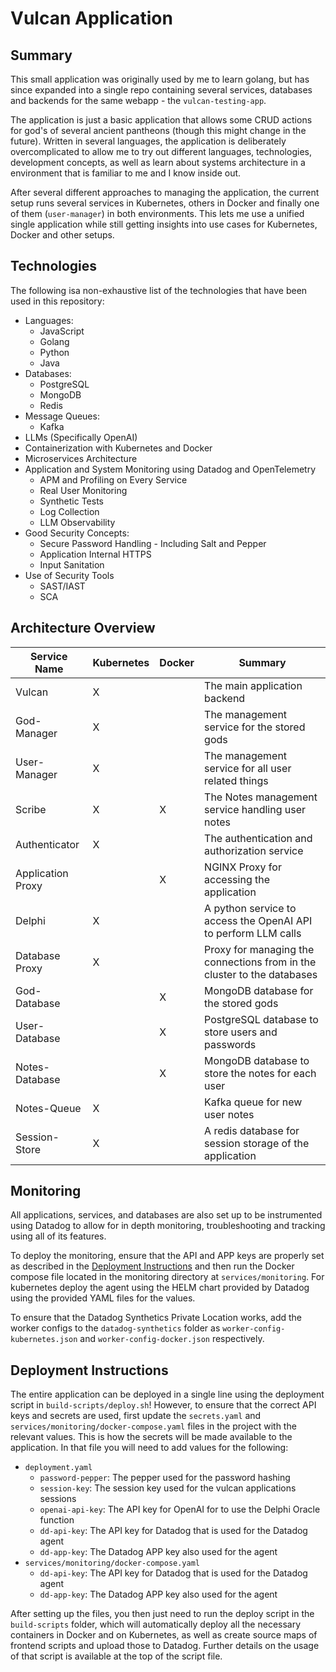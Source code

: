 # Vulcan Application

## Summary
This small application was originally used by me to learn golang, but has since expanded into a single repo containing several services, databases and backends for the same webapp - the `vulcan-testing-app`.

The application is just a basic application that allows some CRUD actions for god's of several ancient pantheons (though this might change in the future). Written in several languages, the application is deliberately overcomplicated to allow me to try out different languages, technologies, development concepts, as well as learn about systems architecture in a environment that is familiar to me and I know inside out.

After several different approaches to managing the application, the current setup runs several services in Kubernetes, others in Docker and finally one of them (`user-manager`) in both environments. This lets me use a unified single application while still getting insights into use cases for Kubernetes, Docker and other setups.

## Technologies
The following isa non-exhaustive list of the technologies that have been used in this repository:
- Languages:
    - JavaScript
    - Golang
    - Python
    - Java
- Databases:
    - PostgreSQL
    - MongoDB
    - Redis
- Message Queues:
    - Kafka
- LLMs (Specifically OpenAI)
- Containerization with Kubernetes and Docker
- Microservices Architecture
- Application and System Monitoring using Datadog and OpenTelemetry
    - APM and Profiling on Every Service
    - Real User Monitoring
    - Synthetic Tests
    - Log Collection
    - LLM Observability
- Good Security Concepts:
    - Secure Password Handling - Including Salt and Pepper
    - Application Internal HTTPS
    - Input Sanitation
- Use of Security Tools
    - SAST/IAST
    - SCA

## Architecture Overview
| Service Name      | Kubernetes | Docker | Summary |
| ----------------- | - | - | --------------------- |
| Vulcan            | X |   | The main application backend |
| God-Manager       | X |   | The management service for the stored gods |
| User-Manager      | X |   | The management service for all user related things |
| Scribe            | X | X | The Notes management service handling user notes |
| Authenticator     | X |   | The authentication and authorization service |
| Application Proxy |   | X | NGINX Proxy for accessing the application |
| Delphi            | X |   | A python service to access the OpenAI API to perform LLM calls |
| Database Proxy    | X |   | Proxy for managing the connections from in the cluster to the databases |
| God-Database      |   | X | MongoDB database for the stored gods |
| User-Database     |   | X | PostgreSQL database to store users and passwords |
| Notes-Database    |   | X | MongoDB database to store the notes for each user |
| Notes-Queue       | X |   | Kafka queue for new user notes |
| Session-Store     | X |   | A redis database for session storage of the application |

## Monitoring
All applications, services, and databases are also set up to be instrumented using Datadog to allow for in depth monitoring, troubleshooting and tracking using all of its features.

To deploy the monitoring, ensure that the API and APP keys are properly set as described in the [Deployment Instructions](#deployment-instructions) and then run the Docker compose file located in the monitoring directory at `services/monitoring`. For kubernetes deploy the agent using the HELM chart provided by Datadog using the provided YAML files for the values.

To ensure that the Datadog Synthetics Private Location works, add the worker configs to the `datadog-synthetics` folder as `worker-config-kubernetes.json` and `worker-config-docker.json` respectively.

## Deployment Instructions
The entire application can be deployed in a single line using the deployment script in `build-scripts/deploy.sh`! However, to ensure that the correct API keys and secrets are used, first update the `secrets.yaml` and `services/monitoring/docker-compose.yaml` files in the project with the relevant values. This is how the secrets will be made available to the application. In that file you will need to add values for the following:

- `deployment.yaml`
    - `password-pepper`: The pepper used for the password hashing
    - `session-key`: The session key used for the vulcan applications sessions
    - `openai-api-key`: The API key for OpenAI for to use the Delphi Oracle function
    - `dd-api-key`: The API key for Datadog that is used for the Datadog agent
    - `dd-app-key`: The Datadog APP key also used for the agent
- `services/monitoring/docker-compose.yaml`
    - `dd-api-key`: The API key for Datadog that is used for the Datadog agent
    - `dd-app-key`: The Datadog APP key also used for the agent

After setting up the files, you then just need to run the deploy script in the `build-scripts` folder, which will automatically deploy all the necessary containers in Docker and on Kubernetes, as well as create source maps of frontend scripts and upload those to Datadog. Further details on the usage of that script is available at the top of the script file.